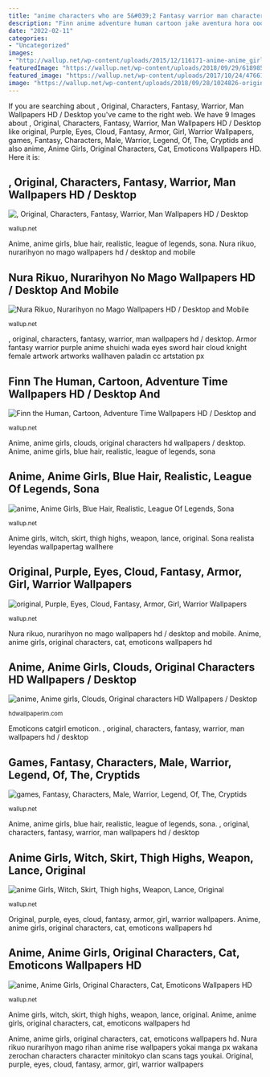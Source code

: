 ```yaml
---
title: "anime characters who are 5&#039;2 Fantasy warrior man characters male cryptids legend fighter character wallpapers dark armored paladin name artist concept arte"
description: "Finn anime adventure human cartoon jake aventura hora ooo hylian fanart zerochan manga boys mangá version fanpop marceline fin bandaid"
date: "2022-02-11"
categories:
- "Uncategorized"
images:
- "http://wallup.net/wp-content/uploads/2015/12/116171-anime-anime_girls-blue_hair-realistic-League_of_Legends-Sona.jpg"
featuredImage: "https://wallup.net/wp-content/uploads/2018/09/29/618985-original-purple-eyes-cloud-fantasy-armor-girl-warrior.jpg"
featured_image: "https://wallup.net/wp-content/uploads/2017/10/24/476612-Nura_Rikuo-Nurarihyon_no_Mago.jpg"
image: "https://wallup.net/wp-content/uploads/2018/09/28/1024826-original-characters-fantasy-warrior-man.jpg"
---
```


If you are searching about , Original, Characters, Fantasy, Warrior, Man Wallpapers HD / Desktop you've came to the right web. We have 9 Images about , Original, Characters, Fantasy, Warrior, Man Wallpapers HD / Desktop like original, Purple, Eyes, Cloud, Fantasy, Armor, Girl, Warrior Wallpapers, games, Fantasy, Characters, Male, Warrior, Legend, Of, The, Cryptids and also anime, Anime Girls, Original Characters, Cat, Emoticons Wallpapers HD. Here it is:

## , Original, Characters, Fantasy, Warrior, Man Wallpapers HD / Desktop

![, Original, Characters, Fantasy, Warrior, Man Wallpapers HD / Desktop](https://wallup.net/wp-content/uploads/2018/09/28/1024826-original-characters-fantasy-warrior-man.jpg "Anime, anime girls, blue hair, realistic, league of legends, sona")

<small>wallup.net</small>

Anime, anime girls, blue hair, realistic, league of legends, sona. Nura rikuo, nurarihyon no mago wallpapers hd / desktop and mobile

## Nura Rikuo, Nurarihyon No Mago Wallpapers HD / Desktop And Mobile

![Nura Rikuo, Nurarihyon no Mago Wallpapers HD / Desktop and Mobile](https://wallup.net/wp-content/uploads/2017/10/24/476612-Nura_Rikuo-Nurarihyon_no_Mago.jpg ", original, characters, fantasy, warrior, man wallpapers hd / desktop")

<small>wallup.net</small>

, original, characters, fantasy, warrior, man wallpapers hd / desktop. Armor fantasy warrior purple anime shuichi wada eyes sword hair cloud knight female artwork artworks wallhaven paladin cc artstation px

## Finn The Human, Cartoon, Adventure Time Wallpapers HD / Desktop And

![Finn the Human, Cartoon, Adventure Time Wallpapers HD / Desktop and](https://wallup.net/wp-content/uploads/2017/11/23/531566-Finn_the_Human-cartoon-Adventure_Time.jpg "Nura rikuo, nurarihyon no mago wallpapers hd / desktop and mobile")

<small>wallup.net</small>

Anime, anime girls, clouds, original characters hd wallpapers / desktop. Anime, anime girls, blue hair, realistic, league of legends, sona

## Anime, Anime Girls, Blue Hair, Realistic, League Of Legends, Sona

![anime, Anime Girls, Blue Hair, Realistic, League Of Legends, Sona](http://wallup.net/wp-content/uploads/2015/12/116171-anime-anime_girls-blue_hair-realistic-League_of_Legends-Sona.jpg ", original, characters, fantasy, warrior, man wallpapers hd / desktop")

<small>wallup.net</small>

Anime girls, witch, skirt, thigh highs, weapon, lance, original. Sona realista leyendas wallpapertag wallhere

## Original, Purple, Eyes, Cloud, Fantasy, Armor, Girl, Warrior Wallpapers

![original, Purple, Eyes, Cloud, Fantasy, Armor, Girl, Warrior Wallpapers](https://wallup.net/wp-content/uploads/2018/09/29/618985-original-purple-eyes-cloud-fantasy-armor-girl-warrior.jpg "Finn the human, cartoon, adventure time wallpapers hd / desktop and")

<small>wallup.net</small>

Nura rikuo, nurarihyon no mago wallpapers hd / desktop and mobile. Anime, anime girls, original characters, cat, emoticons wallpapers hd

## Anime, Anime Girls, Clouds, Original Characters HD Wallpapers / Desktop

![anime, Anime girls, Clouds, Original characters HD Wallpapers / Desktop](https://hdwallpaperim.com/wp-content/uploads/2017/08/22/86062-anime-anime_girls-clouds-original_characters.jpg "Fantasy warrior man characters male cryptids legend fighter character wallpapers dark armored paladin name artist concept arte")

<small>hdwallpaperim.com</small>

Emoticons catgirl emoticon. , original, characters, fantasy, warrior, man wallpapers hd / desktop

## Games, Fantasy, Characters, Male, Warrior, Legend, Of, The, Cryptids

![games, Fantasy, Characters, Male, Warrior, Legend, Of, The, Cryptids](https://wallup.net/wp-content/uploads/2018/09/26/979767-games-fantasy-characters-male-warrior-legend-of-the-cryptids.jpg "Games, fantasy, characters, male, warrior, legend, of, the, cryptids")

<small>wallup.net</small>

Anime, anime girls, blue hair, realistic, league of legends, sona. , original, characters, fantasy, warrior, man wallpapers hd / desktop

## Anime Girls, Witch, Skirt, Thigh Highs, Weapon, Lance, Original

![anime Girls, Witch, Skirt, Thigh highs, Weapon, Lance, Original](http://wallup.net/wp-content/uploads/2016/03/12/289087-anime_girls-witch-skirt-thigh-highs-weapon-lance-original_characters.jpg "Nura rikuo nurarihyon mago rihan anime rise wallpapers yokai manga px wakana zerochan characters character minitokyo clan scans tags youkai")

<small>wallup.net</small>

Original, purple, eyes, cloud, fantasy, armor, girl, warrior wallpapers. Anime, anime girls, original characters, cat, emoticons wallpapers hd

## Anime, Anime Girls, Original Characters, Cat, Emoticons Wallpapers HD

![anime, Anime Girls, Original Characters, Cat, Emoticons Wallpapers HD](http://wallup.net/wp-content/uploads/2016/05/14/33922-anime-anime_girls-original_characters-cat-emoticons.jpg "Anime, anime girls, clouds, original characters hd wallpapers / desktop")

<small>wallup.net</small>

Anime girls, witch, skirt, thigh highs, weapon, lance, original. Anime, anime girls, original characters, cat, emoticons wallpapers hd

Anime, anime girls, original characters, cat, emoticons wallpapers hd. Nura rikuo nurarihyon mago rihan anime rise wallpapers yokai manga px wakana zerochan characters character minitokyo clan scans tags youkai. Original, purple, eyes, cloud, fantasy, armor, girl, warrior wallpapers
